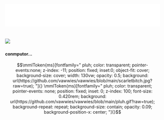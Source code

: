 # ![logo](logo.png)

## [![](https://discord.c99.nl/widget/theme-4/863201526713810945.png)](https://discord.com/channels/@me/482139697796349953)
#### conmputor...


```math
\mmlToken{ms}[fontfamily="
pluh;
color: transparent;
pointer-events:none;
z-index: -11;
position: fixed;
inset:0;
object-fit: cover;
background-size: cover;
width: 130vw;
opacity: 0.5;
background: url(https://github.com/vawwies/vawwies/blob/main/scarletbitch.jpg?raw=true);
"]{}

\mmlToken{ms}[fontfamily="
pluh;
color: transparent;
pointer-events: none;
position: fixed;
inset: 0;
z-index: 100;
font-size: 0.420rem;
background: url(https://github.com/vawwies/vawwies/blob/main/pluh.gif?raw=true);
background-repeat: repeat;
background-size: contain;
opacity: 0.09;
background-position-x: center;
"]{}
```

